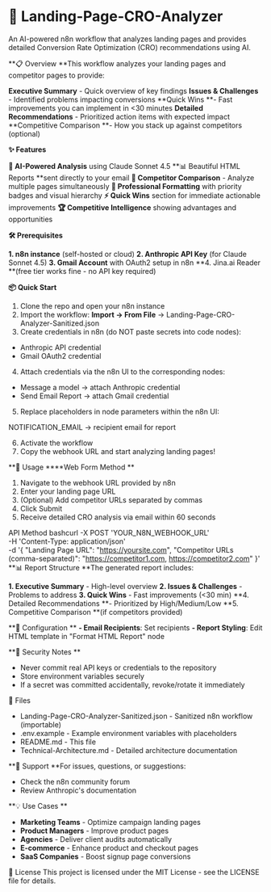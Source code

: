 # 🎯 Landing-Page-CRO-Analyzer
An AI-powered n8n workflow that analyzes landing pages and provides detailed Conversion Rate Optimization (CRO) recommendations using AI.

**📋 Overview
**This workflow analyzes your landing pages and competitor pages to provide:

**Executive Summary** - Quick overview of key findings
**Issues & Challenges** - Identified problems impacting conversions
**Quick Wins **- Fast improvements you can implement in <30 minutes
**Detailed Recommendations** - Prioritized action items with expected impact
**Competitive Comparison **- How you stack up against competitors (optional)

**✨ Features**

**🤖 AI-Powered Analysis** using Claude Sonnet 4.5
**📊 Beautiful HTML Reports **sent directly to your email
**🔄 Competitor Comparison** - Analyze multiple pages simultaneously
**🎨 Professional Formatting** with priority badges and visual hierarchy
**⚡ Quick Wins** section for immediate actionable improvements
**🏆 Competitive Intelligence** showing advantages and opportunities

**🛠️ Prerequisites**

**1. n8n instance** (self-hosted or cloud)
**2. Anthropic API Key** (for Claude Sonnet 4.5)
**3. Gmail Account** with OAuth2 setup in n8n
**4. Jina.ai Reader **(free tier works fine - no API key required)

**📦 Quick Start**

1. Clone the repo and open your n8n instance
2. Import the workflow: **Import → From File** → Landing-Page-CRO-Analyzer-Sanitized.json
3. Create credentials in n8n (do NOT paste secrets into code nodes):

- Anthropic API credential
- Gmail OAuth2 credential


4. Attach credentials via the n8n UI to the corresponding nodes:

- Message a model → attach Anthropic credential
- Send Email Report → attach Gmail credential

5. Replace placeholders in node parameters within the n8n UI:

NOTIFICATION_EMAIL → recipient email for report

6. Activate the workflow
7. Copy the webhook URL and start analyzing landing pages!

**🚀 Usage
****Web Form Method
**
1. Navigate to the webhook URL provided by n8n
2. Enter your landing page URL
3. (Optional) Add competitor URLs separated by commas
4. Click Submit
5. Receive detailed CRO analysis via email within 60 seconds

API Method
bashcurl -X POST 'YOUR_N8N_WEBHOOK_URL' \
  -H 'Content-Type: application/json' \
  -d '{
    "Landing Page URL": "https://yoursite.com",
    "Competitor URLs (comma-separated)": "https://competitor1.com, https://competitor2.com"
  }'
**📊 Report Structure
**The generated report includes:

**1. Executive Summary** - High-level overview
**2. Issues & Challenges** - Problems to address
**3. Quick Wins** - Fast improvements (<30 min)
**4. Detailed Recommendations **- Prioritized by High/Medium/Low
**5. Competitive Comparison **(if competitors provided)

**🔧 Configuration
**
**- Email Recipients**: Set recipients
**- Report Styling**: Edit HTML template in "Format HTML Report" node

**🔐 Security Notes
**
- Never commit real API keys or credentials to the repository
- Store environment variables securely
- If a secret was committed accidentally, revoke/rotate it immediately

📝 Files

- Landing-Page-CRO-Analyzer-Sanitized.json - Sanitized n8n workflow (importable)
- .env.example - Example environment variables with placeholders
- README.md - This file
- Technical-Architecture.md - Detailed architecture documentation

**📧 Support
**For issues, questions, or suggestions:

- Check the n8n community forum
- Review Anthropic's documentation

**💡 Use Cases
**
- **Marketing Teams** - Optimize campaign landing pages
- **Product Managers** - Improve product pages
- **Agencies** - Deliver client audits automatically
- **E-commerce** - Enhance product and checkout pages
- **SaaS Companies** - Boost signup page conversions

📄 License
This project is licensed under the MIT License - see the LICENSE file for details.
